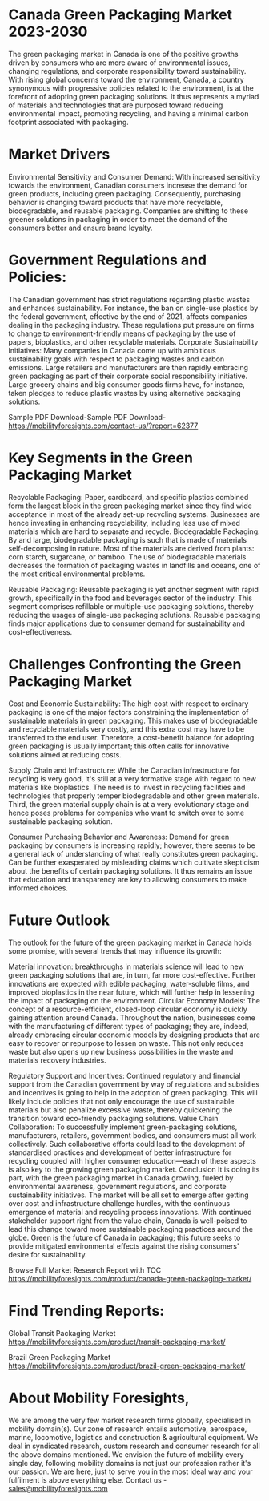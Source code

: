 # Canada Green Packaging Market 2023-2030
The green packaging market in Canada is one of the positive growths driven by consumers who are more aware of environmental issues, changing regulations, and corporate responsibility toward sustainability. With rising global concerns toward the environment, Canada, a country synonymous with progressive policies related to the environment, is at the forefront of adopting green packaging solutions. It thus represents a myriad of materials and technologies that are purposed toward reducing environmental impact, promoting recycling, and having a minimal carbon footprint associated with packaging.

# Market Drivers

Environmental Sensitivity and Consumer Demand: With increased sensitivity towards the environment, Canadian consumers increase the demand for green products, including green packaging. Consequently, purchasing behavior is changing toward products that have more recyclable, biodegradable, and reusable packaging. Companies are shifting to these greener solutions in packaging in order to meet the demand of the consumers better and ensure brand loyalty.

# Government Regulations and Policies:
The Canadian government has strict regulations regarding plastic wastes and enhances sustainability. For instance, the ban on single-use plastics by the federal government, effective by the end of 2021, affects companies dealing in the packaging industry. These regulations put pressure on firms to change to environment-friendly means of packaging by the use of papers, bioplastics, and other recyclable materials.
Corporate Sustainability Initiatives: Many companies in Canada come up with ambitious sustainability goals with respect to packaging wastes and carbon emissions. Large retailers and manufacturers are then rapidly embracing green packaging as part of their corporate social responsibility initiative. Large grocery chains and big consumer goods firms have, for instance, taken pledges to reduce plastic wastes by using alternative packaging solutions.

Sample PDF Download-Sample PDF Download- https://mobilityforesights.com/contact-us/?report=62377


# Key Segments in the Green Packaging Market

Recyclable Packaging: Paper, cardboard, and specific plastics combined form the largest block in the green packaging market since they find wide acceptance in most of the already set-up recycling systems. Businesses are hence investing in enhancing recyclability, including less use of mixed materials which are hard to separate and recycle.
Biodegradable Packaging: By and large, biodegradable packaging is such that is made of materials self-decomposing in nature. Most of the materials are derived from plants: corn starch, sugarcane, or bamboo. The use of biodegradable materials decreases the formation of packaging wastes in landfills and oceans, one of the most critical environmental problems.

Reusable Packaging: Reusable packaging is yet another segment with rapid growth, specifically in the food and beverages sector of the industry. This segment comprises refillable or multiple-use packaging solutions, thereby reducing the usages of single-use packaging solutions. Reusable packaging finds major applications due to consumer demand for sustainability and cost-effectiveness.

# Challenges Confronting the Green Packaging Market
Cost and Economic Sustainability: The high cost with respect to ordinary packaging is one of the major factors constraining the implementation of sustainable materials in green packaging. This makes use of biodegradable and recyclable materials very costly, and this extra cost may have to be transferred to the end user. Therefore, a cost-benefit balance for adopting green packaging is usually important; this often calls for innovative solutions aimed at reducing costs.

Supply Chain and Infrastructure: While the Canadian infrastructure for recycling is very good, it's still at a very formative stage with regard to new materials like bioplastics. The need is to invest in recycling facilities and technologies that properly temper biodegradable and other green materials. Third, the green material supply chain is at a very evolutionary stage and hence poses problems for companies who want to switch over to some sustainable packaging solution.

Consumer Purchasing Behavior and Awareness: Demand for green packaging by consumers is increasing rapidly; however, there seems to be a general lack of understanding of what really constitutes green packaging. Can be further exasperated by misleading claims which cultivate skepticism about the benefits of certain packaging solutions. It thus remains an issue that education and transparency are key to allowing consumers to make informed choices.

# Future Outlook
The outlook for the future of the green packaging market in Canada holds some promise, with several trends that may influence its growth:

Material innovation: breakthroughs in materials science will lead to new green packaging solutions that are, in turn, far more cost-effective. Further innovations are expected with edible packaging, water-soluble films, and improved bioplastics in the near future, which will further help in lessening the impact of packaging on the environment. Circular Economy Models: The concept of a resource-efficient, closed-loop circular economy is quickly gaining attention around Canada. Throughout the nation, businesses come with the manufacturing of different types of packaging; they are, indeed, already embracing circular economic models by designing products that are easy to recover or repurpose to lessen on waste. This not only reduces waste but also opens up new business possibilities in the waste and materials recovery industries.

Regulatory Support and Incentives: Continued regulatory and financial support from the Canadian government by way of regulations and subsidies and incentives is going to help in the adoption of green packaging. This will likely include policies that not only encourage the use of sustainable materials but also penalize excessive waste, thereby quickening the transition toward eco-friendly packaging solutions. Value Chain Collaboration: To successfully implement green-packaging solutions, manufacturers, retailers, government bodies, and consumers must all work collectively. Such collaborative efforts could lead to the development of standardised practices and development of better infrastructure for recycling coupled with higher consumer education—each of these aspects is also key to the growing green packaging market. Conclusion It is doing its part, with the green packaging market in Canada growing, fueled by environmental awareness, government regulations, and corporate sustainability initiatives. The market will be all set to emerge after getting over cost and infrastructure challenge hurdles, with the continuous emergence of material and recycling process innovations. With continued stakeholder support right from the value chain, Canada is well-poised to lead this change toward more sustainable packaging practices around the globe. Green is the future of Canada in packaging; this future seeks to provide mitigated environmental effects against the rising consumers' desire for sustainability.


Browse Full Market Research Report with TOC
https://mobilityforesights.com/product/canada-green-packaging-market/



# Find Trending Reports:
Global Transit Packaging Market https://mobilityforesights.com/product/transit-packaging-market/

Brazil Green Packaging Market https://mobilityforesights.com/product/brazil-green-packaging-market/



# About Mobility Foresights,
We are among the very few market research firms globally, specialised in mobility domain(s). Our zone of research entails automotive, aerospace, marine, locomotive, logistics and construction & agricultural equipment. We deal in syndicated research, custom research and consumer research for all the above domains mentioned.
We envision the future of mobility every single day, following mobility domains is not just our profession rather it's our passion. We are here, just to serve you in the most ideal way and your fulfilment is above everything else. Contact us -  sales@mobilityforesights.com 






